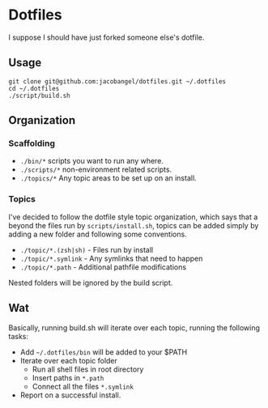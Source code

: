 # Dotfiles

I suppose I should have just forked someone else's dotfile.

## Usage

````
git clone git@github.com:jacobangel/dotfiles.git ~/.dotfiles
cd ~/.dotfiles
./script/build.sh
````

## Organization

### Scaffolding

* `./bin/*` scripts you want to run any where. 
* `./scripts/*` non-environment related scripts.
* `./topics/*` Any topic areas to be set up on an install.

### Topics

I've decided to follow the dotfile style topic organization, which says that a beyond the files run by `scripts/install.sh`, topics can be added simply by adding a new folder and following some conventions.

* `./topic/*.(zsh|sh)` - Files run by install
* `./topic/*.symlink` - Any symlinks that need to happen
* `./topic/*.path` - Additional pathfile modifications

Nested folders will be ignored by the build script.


## Wat

Basically, running build.sh will iterate over each topic, running the following tasks:

* Add `~/.dotfiles/bin` will be added to your $PATH
* Iterate over each topic folder
  - Run all shell files in root directory
  - Insert paths in `*.path`
  - Connect all the files `*.symlink`
* Report on a successful install.
